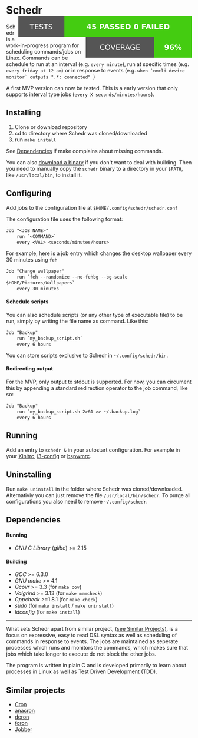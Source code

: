 # Schedr <img align="right" src="./doc/tests.svg"> <img align="right" src="./doc/coverage.svg">
Schedr is a work-in-progress program for scheduling commands/jobs on Linux. Commands can be schedule to run at an interval (e.g. `every minute`), run at specific times (e.g. `every friday at 12 am`) or in response to events (e.g. ``when `nmcli device monitor` outputs ".*: connected" ``)

A first MVP version can now be tested. This is a early version that only supports interval type jobs (`every X seconds/minutes/hours`).  

## Installing
1. Clone or download repository
2. cd to directory where Schedr was cloned/downloaded
3. run `make install`

See [Dependencies](#dependencies) if make complains about missing commands.

You can also [download a binary](https://github.com/TehDaniel37/Schedr/releases/download/mvp-1711/schedr-171126.tar.gz) if you don't want to deal with building. Then you need to manually copy the `schedr` binary to a directory in your `$PATH`, like `/usr/local/bin`, to install it.

## Configuring
Add jobs to the configuration file at `$HOME/.config/schedr/schedr.conf`

The configuration file uses the following format:
```
Job "<JOB NAME>"
    run `<COMMAND>`
    every <VAL> <seconds/minutes/hours>
```

For example, here is a job entry which changes the desktop wallpaper every 30 minutes using `feh`
```
Job "Change wallpaper"
    run `feh --randomize --no-fehbg --bg-scale $HOME/Pictures/Wallpapers`
    every 30 minutes
```

#### Schedule scripts
You can also schedule scripts (or any other type of executable file) to be run, simply by writing the file name as command. Like this:
```
Job "Backup"
    run `my_backup_script.sh`
    every 6 hours
```
You can store scripts exclusive to Schedr in `~/.config/schedr/bin`.

#### Redirecting output
For the MVP, only output to stdout is supported. For now, you can circument this by appending a standard redirection operator to the job command, like so:

```
Job "Backup"
    run `my_backup_script.sh 2>&1 >> ~/.backup.log`
    every 6 hours
```

## Running
Add an entry to `schedr &` in your autostart configuration. For example in your [Xinitrc](https://wiki.archlinux.org/index.php/Xinitrc), [i3-config](https://wiki.archlinux.org/index.php/I3#Configuration) or [bspwmrc](https://wiki.archlinux.org/index.php/Bspwm#Configuration).

## Uninstalling
Run `make uninstall` in the folder where Schedr was cloned/downloaded. Alternativly you can just remove the file `/usr/local/bin/schedr`. To purge all configurations you also need to remove `~/.config/schedr`.

## Dependencies

#### Running
- _GNU C Library_ (_glibc_) >= 2.15

#### Building
- _GCC_ >= 6.3.0
- _GNU make_ >= 4.1
- _Gcovr_ >= 3.3 (for `make cov`)
- _Valgrind_ >= 3.13 (for `make memcheck`)
- _Cppcheck_ >=1.8.1 (for `make check`)
- _sudo_ (for `make install` / `make uninstall`)
- _ldconfig_ (for `make install`)

---

What sets Schedr apart from similar project, [(see Similar Projects)](#similar-projects), is a focus on expressive, easy to read DSL syntax as well as scheduling of commands in response to events. The jobs are maintained as seperate processes which runs and monitors the commands, which makes sure that jobs which take longer to execute do not block the other jobs.

The program is written in plain C and is developed primarily to learn about processes in Linux as well as Test Driven Development (TDD).

## Similar projects
- [Cron](https://en.wikipedia.org/wiki/Cron)
- [anacron](http://anacron.sourceforge.net/)
- [dcron](https://github.com/dubiousjim/dcron)
- [fcron](http://fcron.free.fr/)
- [Jobber](https://github.com/dshearer/jobber)
